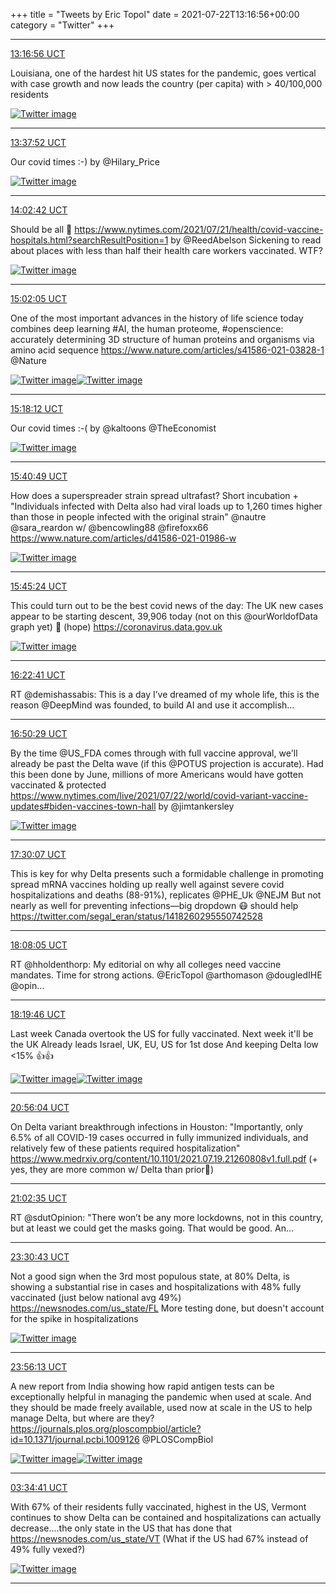 +++
title = "Tweets by Eric Topol" 
date = 2021-07-22T13:16:56+00:00
category = "Twitter"
+++


---

<a href="https://twitter.com/erictopol/status/1418198376999313412" target="_blank" rel="noreferer">13:16:56 UCT</a>

Louisiana, one of the hardest hit US states for the pandemic, goes vertical with case growth and now leads the country (per capita) with &gt; 40/100,000 residents 

<a href="E65ztjrVIAYT65p.jpg"  ><img src="E65ztjrVIAYT65p.jpg" alt="Twitter image" ></img></a>

---

<a href="https://twitter.com/erictopol/status/1418203646504759300" target="_blank" rel="noreferer">13:37:52 UCT</a>

Our covid times :-)
by @Hilary_Price 

<a href="E654rQVVgAIhUfp.jpg"  ><img src="E654rQVVgAIhUfp.jpg" alt="Twitter image" ></img></a>

---

<a href="https://twitter.com/erictopol/status/1418209894470090752" target="_blank" rel="noreferer">14:02:42 UCT</a>

Should be all 💯
https://www.nytimes.com/2021/07/21/health/covid-vaccine-hospitals.html?searchResultPosition=1 by @ReedAbelson 
Sickening to read about places with less than half their health care workers vaccinated. WTF? 

<a href="E6593ruUcA0UawP.jpg"  ><img src="E6593ruUcA0UawP.jpg" alt="Twitter image" ></img></a>

---

<a href="https://twitter.com/erictopol/status/1418224840436191247" target="_blank" rel="noreferer">15:02:05 UCT</a>

One of the most important advances in the history of life science today combines deep learning #AI, the human proteome, #openscience: accurately determining 3D structure of human proteins and organisms via amino acid sequence https://www.nature.com/articles/s41586-021-03828-1 @Nature 

<a href="E66IlDOVEAcQwV6.jpg"  ><img src="E66IlDOVEAcQwV6.jpg" alt="Twitter image" ></img></a><a href="E66ImbNVUAcp9zL.jpg"  ><img src="E66ImbNVUAcp9zL.jpg" alt="Twitter image" ></img></a>

---

<a href="https://twitter.com/erictopol/status/1418228893098467337" target="_blank" rel="noreferer">15:18:12 UCT</a>

Our covid times :-( 
by @kaltoons @TheEconomist 

<a href="E66PkZQVoAYlV0R.jpg"  ><img src="E66PkZQVoAYlV0R.jpg" alt="Twitter image" ></img></a>

---

<a href="https://twitter.com/erictopol/status/1418234584911675392" target="_blank" rel="noreferer">15:40:49 UCT</a>

How does a superspreader strain spread ultrafast?
Short incubation + 
"Individuals infected with Delta also had viral loads up to 1,260 times higher than those in people infected with the original strain"
@nautre @sara_reardon w/ @bencowling88 @firefoxx66 
https://www.nature.com/articles/d41586-021-01986-w 

<a href="E66UmqWVEAcUHY3.jpg"  ><img src="E66UmqWVEAcUHY3.jpg" alt="Twitter image" ></img></a>

---

<a href="https://twitter.com/erictopol/status/1418235741138681858" target="_blank" rel="noreferer">15:45:24 UCT</a>

This could turn out to be the best covid news of the day:
The UK new cases appear to be starting descent, 39,906 today (not on this @ourWorldofData graph yet) 🙏 (hope)
https://coronavirus.data.gov.uk 

<a href="E66V4wkVkAESZqi.jpg"  ><img src="E66V4wkVkAESZqi.jpg" alt="Twitter image" ></img></a>

---

<a href="https://twitter.com/erictopol/status/1418245121213009921" target="_blank" rel="noreferer">16:22:41 UCT</a>

RT @demishassabis: This is a day I’ve dreamed of my whole life, this is the reason @DeepMind was founded, to build AI and use it accomplish…



---

<a href="https://twitter.com/erictopol/status/1418252119606321153" target="_blank" rel="noreferer">16:50:29 UCT</a>

By the time @US_FDA comes through with full vaccine approval, we'll already be past the Delta wave (if this  @POTUS projection is accurate). 
Had this been done by June, millions of more Americans would have gotten vaccinated &amp; protected
https://www.nytimes.com/live/2021/07/22/world/covid-variant-vaccine-updates#biden-vaccines-town-hall by @jimtankersley 

<a href="E66jqGMVUAQ3u5r.jpg"  ><img src="E66jqGMVUAQ3u5r.jpg" alt="Twitter image" ></img></a>

---

<a href="https://twitter.com/erictopol/status/1418262093678080002" target="_blank" rel="noreferer">17:30:07 UCT</a>

This is key for why Delta presents such a formidable challenge in promoting spread
mRNA vaccines holding up really well against severe covid hospitalizations and deaths (88-91%), replicates @PHE_Uk @NEJM
But not nearly as well for preventing infections—big dropdown
😷 should help https://twitter.com/segal_eran/status/1418260295550742528



---

<a href="https://twitter.com/erictopol/status/1418271646394159106" target="_blank" rel="noreferer">18:08:05 UCT</a>

RT @hholdenthorp: My editorial on why all colleges need vaccine mandates. Time for strong actions. @EricTopol @arthomason @dougledIHE @opin…



---

<a href="https://twitter.com/erictopol/status/1418274585363968002" target="_blank" rel="noreferer">18:19:46 UCT</a>

Last week Canada overtook the US for fully vaccinated.
Next week it'll be the UK
Already leads Israel, UK, EU, US for 1st dose
And keeping Delta low &lt;15% 👍👍 

<a href="E664DeQVIAMuIBe.jpg"  ><img src="E664DeQVIAMuIBe.jpg" alt="Twitter image" ></img></a><a href="E664qggVkAg1nWS.jpg"  ><img src="E664qggVkAg1nWS.jpg" alt="Twitter image" ></img></a>

---

<a href="https://twitter.com/erictopol/status/1418313920339537921" target="_blank" rel="noreferer">20:56:04 UCT</a>

On Delta variant breakthrough infections in Houston: 
"Importantly, only 6.5% of all COVID-19 cases occurred in fully immunized individuals, and relatively few of these patients required hospitalization"
https://www.medrxiv.org/content/10.1101/2021.07.19.21260808v1.full.pdf (+ yes, they are more common w/ Delta than prior🦠)



---

<a href="https://twitter.com/erictopol/status/1418315560954195968" target="_blank" rel="noreferer">21:02:35 UCT</a>

RT @sdutOpinion: "There won’t be any more lockdowns, not in this country, but at least we could get the masks going. That would be good. An…



---

<a href="https://twitter.com/erictopol/status/1418352838405619715" target="_blank" rel="noreferer">23:30:43 UCT</a>

Not a good sign when the 3rd most populous state, at 80% Delta, is showing a substantial rise in cases and hospitalizations with 48% fully vaccinated (just below national avg 49%)
https://newsnodes.com/us_state/FL
More testing done, but doesn't account for the spike in hospitalizations 

<a href="E67_jB3VIAIOt7N.jpg"  ><img src="E67_jB3VIAIOt7N.jpg" alt="Twitter image" ></img></a>

---

<a href="https://twitter.com/erictopol/status/1418359256835710976" target="_blank" rel="noreferer">23:56:13 UCT</a>

A new report from India showing how rapid antigen tests can be exceptionally helpful in managing the pandemic when used at scale. 
And they should be made freely available, used now at scale in the US to help manage Delta, but where are they? https://journals.plos.org/ploscompbiol/article?id=10.1371/journal.pcbi.1009126 @PLOSCompBiol 

<a href="E68FpJcUYAU9MG8.jpg"  ><img src="E68FpJcUYAU9MG8.jpg" alt="Twitter image" ></img></a><a href="E68FqleUcAEpexO.jpg"  ><img src="E68FqleUcAEpexO.jpg" alt="Twitter image" ></img></a>

---

<a href="https://twitter.com/erictopol/status/1418414238113026053" target="_blank" rel="noreferer">03:34:41 UCT</a>

With 67% of their residents fully vaccinated, highest in the US, Vermont continues to show Delta can be contained and hospitalizations can actually decrease....the only state in the US that has done that
https://newsnodes.com/us_state/VT
(What if the US had 67% instead of 49% fully vexed?) 

<a href="E683pPyUUAEtGLQ.jpg"  ><img src="E683pPyUUAEtGLQ.jpg" alt="Twitter image" ></img></a>

---